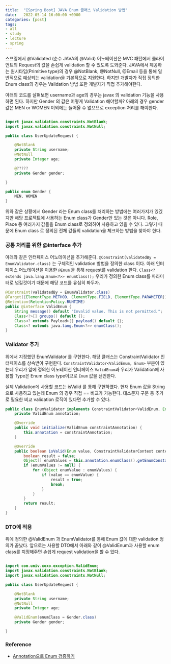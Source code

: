 ```yaml
---
title:  "[Spring Boot] JAVA Enum 클래스 Validation 방법"
date:   2022-05-14 16:00:00 +0900
categories: [post]
tags:
- all
- study
- lecture
- spring
---
```

스프링에서 @Validated (순수 JAVA의 @Valid) 어노테이션은 MVC 패턴에서 클라이언트의 Request의 값을 손쉽게 validation 할 수 있도록 도와준다. JAVA에서 제공하는 원시타입(Primitive type)의 경우 @NotBlank, @NotNull, @Email 등을 통해 일반적으로 예상되는 validation을 기본적으로 지원한다. 하지만 개발자가 직접 정의한 Enum class의 경우는 Validation 방법 또한 개발자가 직접 추가해야한다.

아래의 코드를 살펴보면 username과 age의 경우는 javax 의 validation 기능을 사용하면 된다. 하지만 Gender 의 값은 어떻게 Validation 해야할까? 아래의 경우 gender 값은 MEN or WOMEN 이외에는 들어올 수 없으므로 exception 처리를 해야한다.

```java

import javax.validation.constraints.NotBlank;
import javax.validation.constraints.NotNull;

public class UserUpdateRequest {

    @NotBlank
    private String username;
    @NotNull
    private Integer age;

    @?????
    private Gender gender;

}
```

```java
public enum Gender {
    MEN, WOMEN
}
```

위와 같은 상황에서 Gender 라는 Enum class를 처리하는 방법에는 여러가지가 있겠지만 해당 프로젝트에 사용하는 Enum class가 Gender만 있는 것은 아니다. Role, Place 등 여러가지 값들을 Enum class로 정의하여 사용하고 있을 수 있다. 그렇기 때문에 Enum class 로 정의된 전체 값들의 validation을 체크하는 방법을 찾아야 한다.

### 공통 처리를 위한 @interface 추가

아래와 같은 인터페이스 어노테이션을 추가해준다. `@Constraint(validatedBy = EnumValidator.class)` 는 구체적인 validation 방법을 정의한 class 이다. 아래 인터페이스 어노테이션을 이용한 `@Enum` 을 통해 request를 validation 한다. `Class<? extends java.lang.Enum<?>> enumClass();` 우리가 정의한 Enum class를 파라미터로 넘길것이기 때문에 해당 코드를 유심히 봐두자.

```java
@Constraint(validatedBy = EnumValidator.class)
@Target({ElementType.METHOD, ElementType.FIELD, ElementType.PARAMETER})
@Retention(RetentionPolicy.RUNTIME)
public @interface ValidEnum {
    String message() default "Invalid value. This is not permitted.";
    Class<?>[] groups() default {};
    Class<? extends Payload>[] payload() default {};
    Class<? extends java.lang.Enum<?>> enumClass();
}
```

### Validator 추가

위에서 지정했던 EnumValidator 를 구현한다. 해당 클래스는 ConstraintValidator 인터페이스를 상속받아 구현한다. `ConstraintValidator<ValidEnum, Enum>` 부분이 있는데 우리가 앞에 정의한 어노테이션 인터페이스 `ValidEnum`과 우리가 Validation에 사용할 Type은 Enum class type이므로 `Enum` 값을 선언한다. 

실제 Validation에 사용할 코드는 isValid 를 통해 구현하였다. 현재 Enum 값을 String으로 사용하고 있는데 Enum 의 경우 직접 == 비교가 가능한다. 대소문자 구분 등 추가로 필요한 비교 validation 로직이 있다면 추가할 수 있다.

```java
public class EnumValidator implements ConstraintValidator<ValidEnum, Enum> {
    private ValidEnum annotation;

    @Override
    public void initialize(ValidEnum constraintAnnotation) {
        this.annotation = constraintAnnotation;
    }

    @Override
    public boolean isValid(Enum value, ConstraintValidatorContext context) {
        boolean result = false;
        Object[] enumValues = this.annotation.enumClass().getEnumConstants();
        if (enumValues != null) {
            for (Object enumValue : enumValues) {
                if (value == enumValue) {
                    result = true;
                    break;
                }
            }
        }
        return result;
    }
}
```

### DTO에 적용

위에 정의한 @ValidEnum 과 EnumValidator를 통해 Enum 값에 대한 validation 정의가 끝났다. 앞으로는 사용할 DTO에서 아래와 같이 @ValidEnum과 사용할 enum class를 지정해주면 손쉽게 request validation을 할 수 있다.

```java

import com.univ.xoxo.exception.ValidEnum;
import javax.validation.constraints.NotBlank;
import javax.validation.constraints.NotNull;

public class UserUpdateRequest {

    @NotBlank
    private String username;
    @NotNull
    private Integer age;

    @ValidEnum(enumClass = Gender.class)
    private Gender gender;

}
```

### Reference

- [Annotation으로 Enum 검증하기](https://velog.io/@hellozin/Annotation%EC%9C%BC%EB%A1%9C-Enum-%EA%B2%80%EC%A6%9D%ED%95%98%EA%B8%B0)